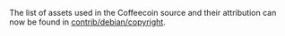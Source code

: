 The list of assets used in the Coffeecoin source and their attribution can now be found in [contrib/debian/copyright](../contrib/debian/copyright).
